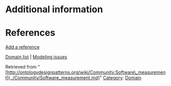 #  Additional information


#  References


[Add a reference](index.php@title=Odp%253AAdd_reference&subject=Community%253ASoftware+measurement.html "http://ontologydesignpatterns.org/wiki/index.php?title=Odp:Add_reference&subject=Community%3ASoftware+measurement")


  




[Domain list](../Community/Domain.md "Community:Domain") | [Modeling issues](../Community/Main.md "Community:Main")


Retrieved from "[http://ontologydesignpatterns.org/wiki/Community:Software\_measurement](../Community/Software_measurement.md)"
 [Category](http://ontologydesignpatterns.org/wiki/Special:Categories "Special:Categories"): [Domain](../Category/Domain.md "Category:Domain")